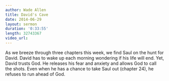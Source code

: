 ```yaml
---
author: Wade Allen
title: David's Cave
date: 2014-06-29
layout: sermon
duration: '0:33:55'
length: 32743367
video_url:
---
```


As we breeze through three chapters this week, we find Saul on the hunt for David. David has to wake up each morning wondering if his life will end. Yet, David trusts God. He releases his fear and anxiety and allows God to call the shots. Even when he has a chance to take Saul out (chapter 24), he refuses to run ahead of God.
